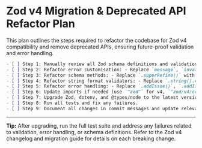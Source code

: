 # Zod v4 Migration & Deprecated API Refactor Plan

This plan outlines the steps required to refactor the codebase for Zod v4 compatibility and remove deprecated APIs, ensuring future-proof validation and error handling.

```markdown
- [ ] Step 1: Manually review all Zod schema definitions and validation logic in `src/` for deprecated patterns (especially custom error messages, `.superRefine()`, `.strict()`, `.passthrough()`, `.strip()`, `.deepPartial()`, `.nonempty()`, `.default()`, `.function()`, `.record()`, `.string().email()`, `.string().ip()`, `.string().cidr()`).
- [ ] Step 2: Refactor error customisation: - Replace `message`, `invalid_type_error`, `required_error`, and `errorMap` with the new `error` parameter.
- [ ] Step 3: Refactor schema methods: - Replace `.superRefine()` with `.check()`. - Replace `.strict()`/`.passthrough()` with `z.strictObject()`/`z.looseObject()`. - Remove `.strip()`, `.nonstrict()`, `.deepPartial()` and refactor logic as needed. - Update `.nonempty()` to `.min(1)` if type inference is important. - Update `.default()` usage to ensure the default value matches the output type. - Refactor `.function()` usage to the new function factory API. - Update `.record()` to use two arguments.
- [ ] Step 4: Refactor string format validators: - Replace `.string().email()` with `z.email()`. - Replace `.string().ip()` with `z.ipv4()`/`z.ipv6()`. - Replace `.string().cidr()` with `z.cidrv4()`/`z.cidrv6()`.
- [ ] Step 5: Refactor error handling: - Replace `.addIssue()`, `.addIssues()` with direct pushes to the `issues` array. - Replace `.flatten()`/`.formErrors()`/`.format()` with `z.treeifyError()`.
- [ ] Step 6: Update imports if needed (use `"zod"` for v4, `"zod/v4/core"` for advanced usage).
- [ ] Step 7: Upgrade Zod, dotenv, and @types/node to the latest versions.
- [ ] Step 8: Run all tests and fix any failures.
- [ ] Step 9: Document all changes in commit messages and update relevant documentation.
```

---

**Tip:** After upgrading, run the full test suite and address any failures related to validation, error handling, or schema definitions. Refer to the Zod v4 changelog and migration guide for details on each breaking change.
